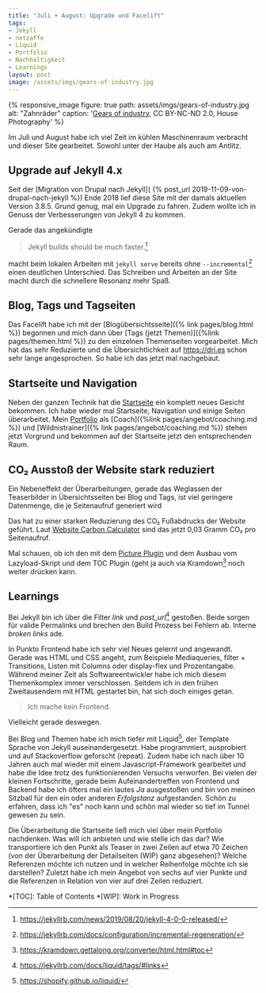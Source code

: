 ```yaml
---
title: "Juli + August: Upgrade und Facelift"
tags:
- Jekyll
- netzaffe
- Liquid
- Portfolio
- Nachhaltigkeit
- Learnings
layout: post
image: /assets/imgs/gears-of-industry.jpg
---
```

{% responsive_image figure: true 
path: assets/imgs/gears-of-industry.jpg 
alt: "Zahnräder" 
caption: '<a href="https://www.flickr.com/photos/housephotography/953871961/">Gears of industry</a>, 
CC BY-NC-ND 2.0, House Photography' %}

Im Juli und August habe ich viel Zeit im kühlen Maschinenraum verbracht 
und dieser Site gearbeitet. 
Sowohl unter der Haube als auch am Antlitz.

## Upgrade auf Jekyll 4.x

Seit der [Migration von Drupal nach Jekyll](
{% post_url  2019-11-09-von-drupal-nach-jekyll %})
Ende 2018 lief diese Site 
mit der damals aktuellen Version 3.8.5.
Grund genug, mal ein Upgrade zu fahren.
Zudem wollte ich in Genuss der Verbesserungen von Jekyll 4 zu kommen.

Gerade das angekündigte 

> Jekyll builds should be much faster.[^j4] 

macht beim lokalen Arbeiten mit `jekyll serve` bereits 
ohne `--incremental`[^inc] einen deutlichen Unterschied.
Das Schreiben und Arbeiten an der Site 
macht durch die schnellere Resonanz mehr Spaß. 

## Blog, Tags und Tagseiten

Das Facelift habe ich mit der [Blogübersichtsseite]({% link pages/blog.html %}) begonnen
und mich dann über [Tags (jetzt Themen)]({%link pages/themen.html %}) zu den einzelnen Themenseiten vorgearbeitet.
Mich hat das sehr Reduzierte und die Übersichtlichkeit 
auf <https://dri.es> schon sehr lange angesprochen. 
So habe ich das jetzt mal nachgebaut.

## Startseite und Navigation

Neben der ganzen Technik hat die [Startseite](/) ein komplett neues Gesicht bekommen.
Ich habe wieder mal Startseite, Navigation und einige Seiten überarbeitet.
Mein [Portfolio](/#mein-angebot) als [Coach]({%link pages/angebot/coaching.md %}) 
und [Wildnistrainer]({% link pages/angebot/coaching.md %}) stehen jetzt Vorgrund
und bekommen auf der Startseite jetzt den entsprechenden Raum. 

## CO₂ Ausstoß der Website stark reduziert

Ein Nebeneffekt der Überarbeitungen, gerade das Weglassen der Teaserbilder 
in Übersichtsseiten bei Blog und Tags, 
ist viel geringere Datenmenge, die je Seitenaufruf generiert wird

Das hat zu einer starken Reduzierung des CO₂ Fußabdrucks der Website geführt.
Laut [Website Carbon Calculator](
https://www.websitecarbon.com/website/florian-latzel-io/) 
sind das jetzt 0,03 Gramm CO₂ pro Seitenaufruf.

Mal schauen, ob ich den mit dem [Picture Plugin](
https://rbuchberger.github.io/jekyll_picture_tag/)
und dem Ausbau vom Lazyload-Skript und dem TOC Plugin (geht ja auch via Kramdown[^toc]
noch weiter drücken kann.

## Learnings

Bei Jekyll bin ich über die Filter *link* und *post_url*[^links] gestoßen.
Beide sorgen für valide Permalinks 
und brechen den Build Prozess bei Fehlern ab. 
Interne *broken links* ade.

In Punkto Frontend habe ich sehr viel Neues gelernt und angewandt.
Gerade was HTML und CSS angeht, zum Beispiele Mediaqueries,
filter + Transitions, Listen mit Columns oder display-flex und Prozentangabe.
Während meiner Zeit als Softwareentwickler habe ich mich 
diesem Themenkomplex immer verschlossen.
Seitdem ich in den frühen Zweitausendern mit HTML gestartet bin,
hat sich doch einiges getan.

> Ich mache kein Frontend.

Vielleicht gerade deswegen.

Bei Blog und Themen habe ich mich tiefer mit Liquid[^liquid], 
der Template Sprache von Jekyll auseinandergesetzt.
Habe programmiert, ausprobiert und auf Stackoverflow geforscht (repeat).
Zudem habe ich nach über 10 Jahren auch mal wieder mit einem Javascript-Framework 
gearbeitet und habe die Idee trotz des funktionierenden Versuchs verworfen.
Bei vielen der kleinen Fortschritte, 
gerade beim Aufeinandertreffen von Frontend und Backend 
habe ich öfters mal ein lautes *Ja* ausgestoßen 
und bin von meinen Sitzball für den ein oder anderen *Erfolgstanz* aufgestanden.
Schön zu erfahren, dass ich "es" noch kann 
und schön mal wieder so tief im Tunnel gewesen zu sein. 

Die Überarbeitung die Startseite ließ mich 
viel über mein Portfolio nachdenken.
Was will ich anbieten und wie stelle ich das dar?
Wie transportiere ich den Punkt als Teaser in zwei Zeilen auf etwa 70 Zeichen
(von der Überarbeitung der Detailseiten (WIP) ganz abgesehen)?
Welche Referenzen möchte ich nutzen 
und in welcher Reihenfolge möchte ich sie darstellen? 
Zuletzt habe ich mein Angebot von sechs auf vier Punkte
und die Referenzen in Relation von vier auf drei Zeilen reduziert.

[^j4]: <https://jekyllrb.com/news/2019/08/20/jekyll-4-0-0-released/>
[^inc]: <https://jekyllrb.com/docs/configuration/incremental-regeneration/>
[^links]: <https://jekyllrb.com/docs/liquid/tags/#links>
[^liquid]: <https://shopify.github.io/liquid/>
[^toc]: <https://kramdown.gettalong.org/converter/html.html#toc>

*[TOC]: Table of Contents
*[WIP]: Work in Progress
